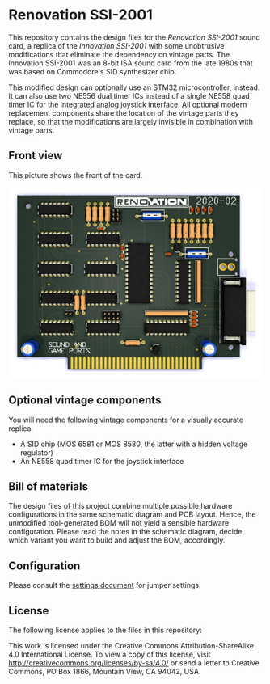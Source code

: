 # Renovation SSI-2001

This repository contains the design files for the _Renovation SSI-2001_ sound card, a replica of the _Innovation SSI-2001_ with some unobtrusive modifications that eliminate the dependency on vintage parts.
The Innovation SSI-2001 was an 8-bit ISA sound card from the late 1980s that was based on Commodore's SID synthesizer chip.

This modified design can optionally use an STM32 microcontroller, instead.
It can also use two NE556 dual timer ICs instead of a single NE558 quad timer IC for the integrated analog joystick interface.
All optional modern replacement components share the location of the vintage parts they replace, so that the modifications are largely invisible in combination with vintage parts.

## Front view

This picture shows the front of the card.

![Front view](img/rendering_front.jpg)

## Optional vintage components

You will need the following vintage components for a visually accurate replica:

- A SID chip (MOS 6581 or MOS 8580, the latter with a hidden voltage regulator)
- An NE558 quad timer IC for the joystick interface

## Bill of materials

The design files of this project combine multiple possible hardware configurations in the same schematic diagram and PCB layout.
Hence, the unmodified tool-generated BOM will not yield a sensible hardware configuration.
Please read the notes in the schematic diagram, decide which variant you want to build and adjust the BOM, accordingly.

## Configuration

Please consult the [settings document](doc/settings.md) for jumper settings.

## License

The following license applies to the files in this repository:

This work is licensed under the Creative Commons Attribution-ShareAlike 4.0 International License. To view a copy of this license, visit http://creativecommons.org/licenses/by-sa/4.0/ or send a letter to Creative Commons, PO Box 1866, Mountain View, CA 94042, USA.
